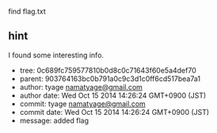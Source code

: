 find flag.txt

## hint

I found some interesting info.

- tree: 0c689fc759577810b0d8c0c71643f60e5a4def70
- parent: 903764163bc0b791a0c9c3d1c0ff6cd517bea7a1
- author: tyage <namatyage@gmail.com>
- author date: Wed Oct 15 2014 14:26:24 GMT+0900 (JST)
- commit: tyage <namatyage@gmail.com>
- commit date: Wed Oct 15 2014 14:26:24 GMT+0900 (JST)
- message: added flag

